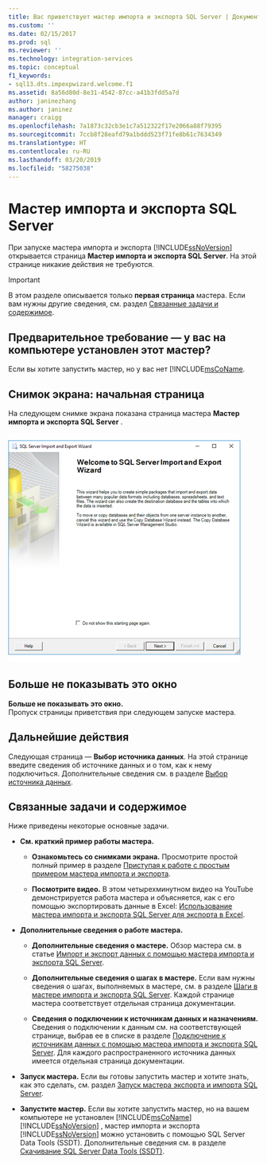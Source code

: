 ```yaml
---
title: Вас приветствует мастер импорта и экспорта SQL Server | Документы Майкрософт
ms.custom: ''
ms.date: 02/15/2017
ms.prod: sql
ms.reviewer: ''
ms.technology: integration-services
ms.topic: conceptual
f1_keywords:
- sql13.dts.impexpwizard.welcome.f1
ms.assetid: 8a56d80d-8e31-4542-87cc-a41b3fdd5a7d
author: janinezhang
ms.author: janinez
manager: craigg
ms.openlocfilehash: 7a1873c32cb3e1c7a512322f17e2066a88f79395
ms.sourcegitcommit: 7ccb8f28eafd79a1bddd523f71fe8b61c7634349
ms.translationtype: HT
ms.contentlocale: ru-RU
ms.lasthandoff: 03/20/2019
ms.locfileid: "58275038"
---
```

# <a name="welcome-to-sql-server-import-and-export-wizard"></a>Мастер импорта и экспорта SQL Server
  При запуске мастера импорта и экспорта [!INCLUDE[ssNoVersion](../../includes/ssnoversion-md.md)] открывается страница **Мастер импорта и экспорта SQL Server**. На этой странице никакие действия не требуются.

> [!IMPORTANT]
> В этом разделе описывается только **первая страница** мастера. Если вам нужны другие сведения, см. раздел [Связанные задачи и содержимое](#related).

## <a name="prerequisite---is-the-wizard-installed-on-your-computer"></a>Предварительное требование — у вас на компьютере установлен этот мастер?
Если вы хотите запустить мастер, но у вас нет [!INCLUDE[msCoName](../../ssdt/download-sql-server-data-tools-ssdt.md).

## <a name="screen-shot-of-the-welcome-page"></a>Снимок экрана: начальная страница  
На следующем снимке экрана показана страница мастера **Мастер импорта и экспорта SQL Server** .  
  
![Страница приветствия в мастере импорта и экспорта](../../integration-services/import-export-data/media/welcome.png "Страница приветствия в мастере импорта и экспорта")  

## <a name="dont-show-this-page-again"></a>Больше не показывать это окно  
**Больше не показывать это окно.**  
 Пропуск страницы приветствия при следующем запуске мастера.  
  
## <a name="whats-next"></a>Дальнейшие действия  
 Следующая страница — **Выбор источника данных**. На этой странице введите сведения об источнике данных и о том, как к нему подключиться. Дополнительные сведения см. в разделе [Выбор источника данных](../../integration-services/import-export-data/choose-a-data-source-sql-server-import-and-export-wizard.md).

## <a name="related"></a> Связанные задачи и содержимое  
 Ниже приведены некоторые основные задачи.
-   **См. краткий пример работы мастера.**

    -   **Ознакомьтесь со снимками экрана.** Просмотрите простой полный пример в разделе [Приступая к работе с простым примером мастера импорта и экспорта](../../integration-services/import-export-data/get-started-with-this-simple-example-of-the-import-and-export-wizard.md).

    -   **Посмотрите видео.** В этом четырехминутном видео на YouTube демонстрируется работа мастера и объясняется, как с его помощью экспортировать данные в Excel: [Использование мастера импорта и экспорта SQL Server для экспорта в Excel](https://go.microsoft.com/fwlink/?linkid=829049).

-   **Дополнительные сведения о работе мастера.**

    -   **Дополнительные сведения о мастере.** Обзор мастера см. в статье [Импорт и экспорт данных с помощью мастера импорта и экспорта SQL Server](../../integration-services/import-export-data/import-and-export-data-with-the-sql-server-import-and-export-wizard.md).

    -   **Дополнительные сведения о шагах в мастере.** Если вам нужны сведения о шагах, выполняемых в мастере, см. в разделе [Шаги в мастере импорта и экспорта SQL Server](../../integration-services/import-export-data/steps-in-the-sql-server-import-and-export-wizard.md). Каждой странице мастера соответствует отдельная страница документации.

    -   **Сведения о подключении к источникам данных и назначениям.** Сведения о подключении к данным см. на соответствующей странице, выбрав ее в списке в разделе [Подключение к источникам данных с помощью мастера импорта и экспорта SQL Server](../../integration-services/import-export-data/connect-to-data-sources-with-the-sql-server-import-and-export-wizard.md). Для каждого распространенного источника данных имеется отдельная страница документации.

-   **Запуск мастера.** Если вы готовы запустить мастер и хотите знать, как это сделать, см. раздел [Запуск мастера экспорта и импорта SQL Server](../../integration-services/import-export-data/start-the-sql-server-import-and-export-wizard.md).

-  **Запустите мастер.**  Если вы хотите запустить мастер, но на вашем компьютере не установлен [!INCLUDE[msCoName](../../includes/msconame-md.md)] [!INCLUDE[ssNoVersion](../../includes/ssnoversion-md.md)] , мастер импорта и экспорта [!INCLUDE[ssNoVersion](../../includes/ssnoversion-md.md)] можно установить с помощью SQL Server Data Tools (SSDT). Дополнительные сведения см. в разделе [Скачивание SQL Server Data Tools (SSDT)](https://msdn.microsoft.com/library/mt204009.aspx).


